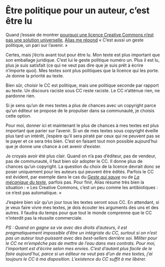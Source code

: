 # Être politique pour un auteur, c&#8217;est être lu

Quand j’essaie de montrer [pourquoi une licence Creative Commons n’est pas une solution universelle](https://tcrouzet.com/2015/12/02/conditions-operatives-du-creative-commons/), [Alias me répond](http://alias.codiferes.net/wordpress/index.php/usage-du-commun/) « C’est aussi un geste politique, un pari sur l’avenir. »<span id="more-43016"></span>

Certes, mais j’écris avant tout pour être lu. Mon texte est plus important que son emballage juridique. C’est lui le geste politique numéro un. Plus il est lu, plus je suis satisfait (ce qui ne veut pas dire que je suis prêt à écrire n’importe quoi). Mes textes sont plus politiques que la licence qui les porte. Je donne la priorité au texte.

Bien sûr, choisir le CC est politique, mais une politique seconde par rapport au texte. Un discours raciste sous CC reste raciste. Le CC n’atténue rien, ne pardonne rien.

Si je sens qu’un de mes textes a plus de chances avec un copyright parce qu’un éditeur se propose de le propulser dans sa communauté, je choisis cette option.

Pour moi, donner ici et maintenant le plus de chances à mes textes est plus important que parier sur l’avenir. Si un de mes textes sous copyright éveille plus tard un intérêt, j’espère qu’il sera piraté par ceux qui ne peuvent pas se le payer et ce sera très bien. C’est en faisant tout mon possible aujourd’hui que je donne une chance à cet avenir d’exister.

Je croyais avoir été plus clair. Quand on n’a pas d’éditeur, pas de vendeur, pas de communauté, il faut bien sûr adopter le CC. Il donne plus de chances qu’un copyright. La question du choix de la licence devrait donc se poser uniquement pour les auteurs qui peuvent être édités. Parfois le CC est évident, par exemple dans le cas du [*Geste qui sauve*](https://tcrouzet.com/le-geste-qui-sauve/) ou de [*La mécanique du texte*](https://tcrouzet.com/la-mecanique-du-texte/), parfois pas. Pour finir, Alias résume très bien la situation : « Les Creative Commons, c’est un peu comme les antibiotiques : ce n’est pas automatique. »

J’espère bien sûr qu’un jour tous les textes seront sous CC. En attendant, si je veux faire vivre mes textes, je dois écouter les arguments des uns et des autres. Il faudra du temps pour que tout le monde comprenne que le CC n’interdit pas la réussite commerciale.

*PS : Quand on gagne sa vie avec des droits d’auteurs, il est pragmatiquement impossible d’être un intégriste du CC, surtout si on n’est pas un auteur tout-puissant avec des best-sellers derrière soi. Militer pour le CC ne m’empêche pas de mettre de l’eau dans mes contrats. Pour moi, l’important est d’écrire selon mes envies. C’est d’autant plus facile de le faire aujourd’hui, parce si un éditeur ne veut pas d’un de mes textes, j’ai toujours le CC à ma disposition. L’existence du CC suffit à me libérer.*